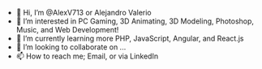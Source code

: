 - 👋 Hi, I’m @AlexV713 or Alejandro Valerio
- 👀 I’m interested in PC Gaming, 3D Animating, 3D Modeling, Photoshop, Music, and Web Development!
- 🌱 I’m currently learning more PHP, JavaScript, Angular, and React.js
- 💞️ I’m looking to collaborate on ...
- 📫 How to reach me; Email, or via LinkedIn

<!---
AlexV713/AlexV713 is a ✨ special ✨ repository because its `README.md` (this file) appears on your GitHub profile.
You can click the Preview link to take a look at your changes.
--->
